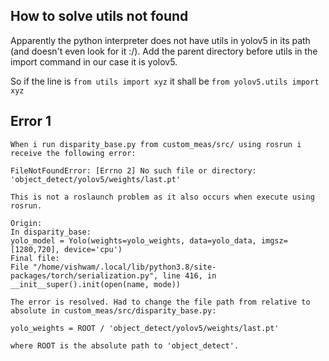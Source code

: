 ## How to solve utils not found
Apparently the python interpreter does not have utils in yolov5 in its path (and doesn't even look for it :/). Add the parent directory before utils in the import command in our case it is yolov5.

So if the line is `from utils import xyz` it shall be `from yolov5.utils import xyz`

## Error 1
```
When i run disparity_base.py from custom_meas/src/ using rosrun i receive the following error:

FileNotFoundError: [Errno 2] No such file or directory: 'object_detect/yolov5/weights/last.pt'

This is not a roslaunch problem as it also occurs when execute using rosrun.

Origin:
In disparity_base:
yolo_model = Yolo(weights=yolo_weights, data=yolo_data, imgsz=[1280,720], device='cpu')
Final file:
File "/home/vishwam/.local/lib/python3.8/site-packages/torch/serialization.py", line 416, in __init__super().init(open(name, mode))
```
```
The error is resolved. Had to change the file path from relative to absolute in custom_meas/src/disparity_base.py:

yolo_weights = ROOT / 'object_detect/yolov5/weights/last.pt'

where ROOT is the absolute path to 'object_detect'.
```
